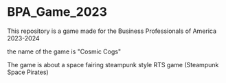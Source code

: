 # BPA_Game_2023

This repository is a game made for the Business Professionals of America 2023-2024 

the name of the game is "Cosmic Cogs"

The game is about a space fairing steampunk style RTS game
(Steampunk Space Pirates)
